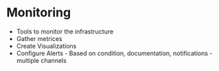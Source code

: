 # Monitoring
- Tools to monitor the infrastructure
- Gather metrices
- Create Visualizations
- Configure Alerts - Based on condition, documentation, notifications - multiple channels
